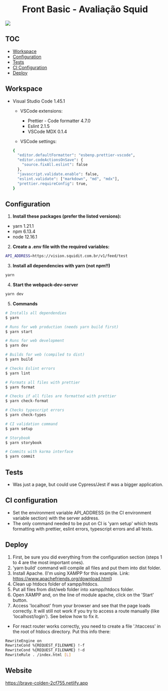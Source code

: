 <h1 align="center">
  Front Basic - Avaliação Squid
</h1>

<a align="center" href="./CHANGELOG.md">
  <img src="https://img.shields.io/badge/version-1.0.0-blue" />
</a>

## TOC

- [Workspace](#workspace)
- [Configuration](#configuration)
- [Tests](#tests)
- [CI Configuration](#ci-configuration)
- [Deploy](#deploy)

## Workspace

- Visual Studio Code 1.45.1

  - VSCode extensions:

    - Prettier - Code formatter 4.7.0
    - Eslint 2.1.5
    - VSCode MDX 0.1.4

  - VSCode settings:

  ```sh
  {
    "editor.defaultFormatter": "esbenp.prettier-vscode",
    "editor.codeActionsOnSave": {
      "source.fixAll.eslint": false
    },
    "javascript.validate.enable": false,
    "eslint.validate": ["markdown", "md", "mdx"],
    "prettier.requireConfig": true,
  }
  ```

## Configuration

1. **Install these packages (prefer the listed versions):**

- yarn 1.21.1
- npm 6.13.4
- node 12.16.1

2. **Create a .env file with the required variables:**

```sh
API_ADDRESS=https://vision.squidit.com.br/v1/feed/test
```

3. **Install all dependencies with yarn (not npm!!)**

```sh
yarn
```

4. **Start the webpack-dev-server**

```sh
yarn dev
```

5. **Commands**

```bash
# Installs all dependendies
$ yarn

# Runs for web production (needs yarn build first)
$ yarn start

# Runs for web development
$ yarn dev

# Builds for web (compiled to dist)
$ yarn build

# Checks Eslint errors
$ yarn lint

# Formats all files with prettier
$ yarn format

# Checks if all files are formatted with prettier
$ yarn check-format

# Checks typescript errors
$ yarn check-types

# CI validation command
$ yarn setup

# Storybook
$ yarn storybook

# Commits with karma interface
$ yarn commit
```

## Tests

- Was just a page, but could use Cypress/Jest if was a bigger application.

## CI configuration

- Set the environment variable API_ADDRESS (in the CI environment variable section) with the server address.
- The only command needed to be put on CI is 'yarn setup' which tests formatting with prettier, eslint errors, typescript errors and all tests.

## Deploy

1. First, be sure you did everything from the configuration section (steps 1 to 4 are the most important ones).
2. 'yarn build' command will compile all files and put them into dist folder.
3. Install Apache. (I'm using XAMPP for this example. Link: <https://www.apachefriends.org/download.html>)
4. Clean up htdocs folder of xampp/htdocs.
5. Put all files from dist/web folder into xampp/htdocs folder.
6. Open XAMPP and, on the line of module apache, click on the 'Start' button.
7. Access 'localhost' from your browser and see that the page loads correctly. It will still not work if you try to access a route manually (like 'localhost/login'). See below how to fix it.

- For react router works correctly, you need to create a file '.htaccess' in the root of htdocs directory. Put this info there:

```bash
RewriteEngine on
RewriteCond %{REQUEST_FILENAME} !-f
RewriteCond %{REQUEST_FILENAME} !-d
RewriteRule . /index.html [L]
```

## Website

<https://brave-colden-2cf755.netlify.app>
